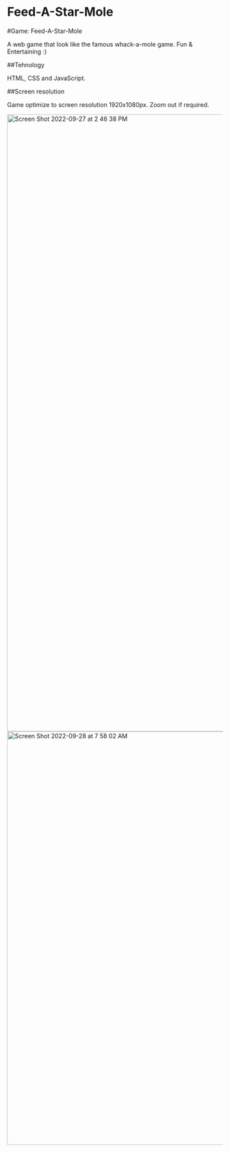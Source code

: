# Feed-A-Star-Mole


#Game: Feed-A-Star-Mole

A web game that look like the famous whack-a-mole game. Fun &amp; Entertaining :)

##Tehnology

HTML, CSS and JavaScript.

##Screen resolution

Game optimize to screen resolution 1920x1080px. Zoom out if required.

<img width="1439" alt="Screen Shot 2022-09-27 at 2 46 38 PM" src="https://user-images.githubusercontent.com/94970266/192684505-67cf4e54-43d5-419a-a7c0-ee1849d95288.png">

<img width="964" alt="Screen Shot 2022-09-28 at 7 58 02 AM" src="https://user-images.githubusercontent.com/94970266/192684479-8be99de9-d983-4796-9639-f2d059f2ff05.png">

